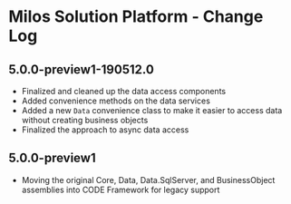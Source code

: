 ﻿# Milos Solution Platform - Change Log

## 5.0.0-preview1-190512.0

* Finalized and cleaned up the data access components 
* Added convenience methods on the data services
* Added a new ```Data``` convenience class to make it easier to access data without creating business objects
* Finalized the approach to async data access

## 5.0.0-preview1

* Moving the original Core, Data, Data.SqlServer, and BusinessObject assemblies into CODE Framework for legacy support
